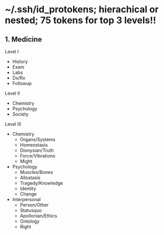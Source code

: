 # ~/.ssh/id_protokens; hierachical or nested; 75 tokens for top 3 levels!!

## 1. Medicine

Level I
- History
- Exam
- Labs
- Dx/Rx
- Followup

Level II
- Chemistry
- Psychology
- Society

Level III
- Chemistry
  - Organs/Systems
  - Homeostasis
  - Dionysian/Truth
  - Force/Vibrations
  - Might
- Psychology
  - Muscles/Bones
  - Allostasis
  - Tragedy/Knowledge
  - Identity
  - Change
- Interpersonal
  - Person/Other
  - Statusquo
  - Apollonian/Ethics
  - Ontology
  - Right

